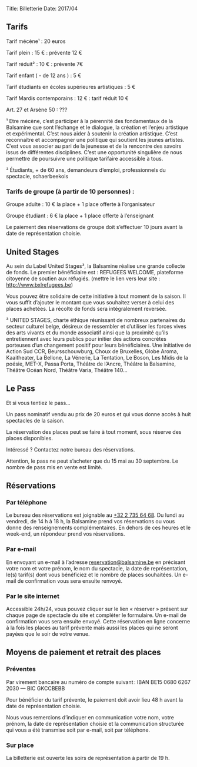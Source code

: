 Title: Billetterie
Date: 2017/04

## Tarifs

Tarif mécène¹
:  20 euros

Tarif plein
:  15 €
:  prévente 12 €

Tarif réduit²
:  10 €
:  prévente 7€

Tarif enfant ( - de 12 ans )
:  5 €

Tarif étudiants en écoles supérieures artistiques
:  5 €

Tarif Mardis contemporains
:  12 €
:  tarif réduit 10 €

Art. 27 et Arsène 50
:  ???

¹ Etre mécène, c’est participer à la pérennité des fondamentaux de la Balsamine que sont l’échange et le dialogue, la création et l’enjeu artistique et expérimental.
C’est nous aider à soutenir la création artistique. C’est reconnaître et accompagner une politique qui soutient les jeunes artistes.
C’est vous associer au pari de la jeunesse et de la rencontre des savoirs issus de différentes disciplines.
C’est une opportunité singulière de nous permettre de poursuivre une politique tarifaire accessible à tous.

² Étudiants, + de 60 ans, demandeurs d’emploi, professionnels du spectacle, schaerbeekois

### Tarifs de groupe (à partir de 10 personnes) :

Groupe adulte
:  10 € la place + 1 place offerte à l’organisateur

Groupe étudiant
:  6 € la place + 1 place offerte à l’enseignant

Le paiement des réservations de groupe doit s’effectuer 10 jours avant la date de représentation choisie.

## United Stages

Au sein du Label United Stages³, la Balsamine réalise une grande collecte de fonds. Le premier bénéficiaire est : REFUGEES WELCOME, plateforme citoyenne de soutien aux réfugiés. (mettre le lien vers leur site : http://www.bxlrefugees.be)

Vous pouvez être solidaire de cette initiative à tout moment de la saison. Il vous suffit d’ajouter le montant que vous souhaitez verser à celui des places achetées. La récolte de fonds sera intégralement reversée.

³ UNITED STAGES, charte éthique réunissant de nombreux partenaires du secteur culturel belge, désireux de ressembler et d’utiliser les forces vives des arts vivants et du monde associatif ainsi que la proximité qu’ils entretiennent avec leurs publics pour initier des actions concrètes porteuses d’un changement positif pour leurs bénéficiaires. Une initiative de Action Sud CCR, Beursschouwburg, Choux de Bruxelles, Globe Aroma, Kaaitheater, La Bellone, La Vénerie, La Tentation, Le Boson, Les Midis de la poésie, MET-X, Passa Porta, Théâtre de l’Ancre, Théâtre la Balsamine, Théâtre Océan Nord, Théâtre Varia, Théâtre 140…

## Le Pass

Et si vous tentiez le pass…

Un pass nominatif vendu au prix de 20 euros et qui vous donne accès à huit spectacles de la saison.

La réservation des places peut se faire à tout moment, sous réserve des places disponibles.

Intéressé ? Contactez notre bureau des réservations.

Attention, le pass ne peut s’acheter que du 15 mai au 30 septembre. Le nombre de pass mis en vente est limité.

## Réservations

### Par téléphone

Le bureau des réservations est joignable au [+32 2 735 64 68](tel:+3227356468). Du lundi au vendredi, de 14 h à 18 h, la Balsamine prend vos réservations ou vous donne des renseignements complémentaires. En dehors de ces heures et le week-end, un répondeur prend vos réservations.

### Par e-mail

En envoyant un e-mail à l’adresse [reservation@balsamine.be](mailto:reservation@balsamine.be) en précisant votre nom et votre prénom, le nom du spectacle, la date de représentation, le(s) tarif(s) dont vous bénéficiez et le nombre de places souhaitées. Un e-mail de confirmation vous sera ensuite renvoyé.

### Par le site internet

Accessible 24h/24, vous pouvez cliquer sur le lien « réserver » présent sur chaque page de spectacle du site et compléter le formulaire. Un e-mail de confirmation vous sera ensuite envoyé. Cette réservation en ligne concerne à la fois les places au tarif prévente mais aussi les places qui ne seront payées que le soir de votre venue.

## Moyens de paiement et retrait des places

### Préventes

Par virement bancaire au numéro de compte suivant : IBAN BE15 0680 6267 2030 — BIC GKCCBEBB

Pour bénéficier du tarif prévente, le paiement doit avoir lieu 48 h avant la date de représentation choisie.

Nous vous remercions d’indiquer en communication votre nom, votre prénom, la date de représentation choisie et la communication structurée qui vous a été transmise soit par e-mail, soit par téléphone.

### Sur place

La billetterie est ouverte les soirs de représentation à partir de 19 h.
